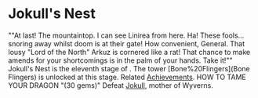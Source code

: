 # Jokull's Nest

 ""At last! The mountaintop. I can see Linirea from here. Ha! These fools... snoring away whilst doom is at their gate! How convenient, General. That lousy "Lord of the North" Arkuz is cornered like a rat! That chance to make amends for your shortcomings is in the palm of your hands. Take it!""
Jokull's Nest is the eleventh stage of . The tower [Bone%20Flingers](Bone Flingers) is unlocked at this stage.
Related [Achievements](Achievements).
 HOW TO TAME YOUR DRAGON "(30 gems)" Defeat [Jokull](Jokull), mother of Wyverns.